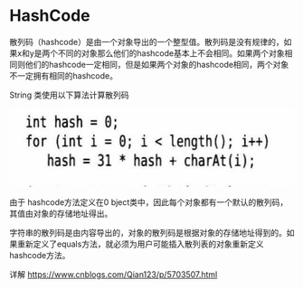 # HashCode

散列码（hashcode）是由一个对象导出的一个整型值。散列码是没有规律的，如果x和y是两个不同的对象那么他们的hashcode基本上不会相同。如果两个对象相同则他们的hashcode一定相同，但是如果两个对象的hashcode相同，两个对象不一定拥有相同的hashcode。

String 类使用以下算法计算散列码

![image-20220218134213390](hashCode.assets/image-20220218134213390-5162934.png)

由于 hashcode方法定义在0 bject类中，因此每个对象都有一个默认的散列码，其值由对象的存储地址得出。

字符串的散列码是由内容导出的，对象的散列码是根据对象的存储地址得到的。如果重新定义了equals方法，就必须为用户可能插入散列表的对象重新定义hashcode方法。

详解 https://www.cnblogs.com/Qian123/p/5703507.html